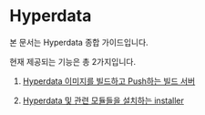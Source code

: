 # Hyperdata

본 문서는 Hyperdata 종합 가이드입니다.

현재 제공되는 기능은 총 2가지입니다.

1. [Hyperdata 이미지를 빌드하고 Push하는 빌드 서버](./build)

2. [Hyperdata 및 관련 모듈들을 설치하는 installer](./install)